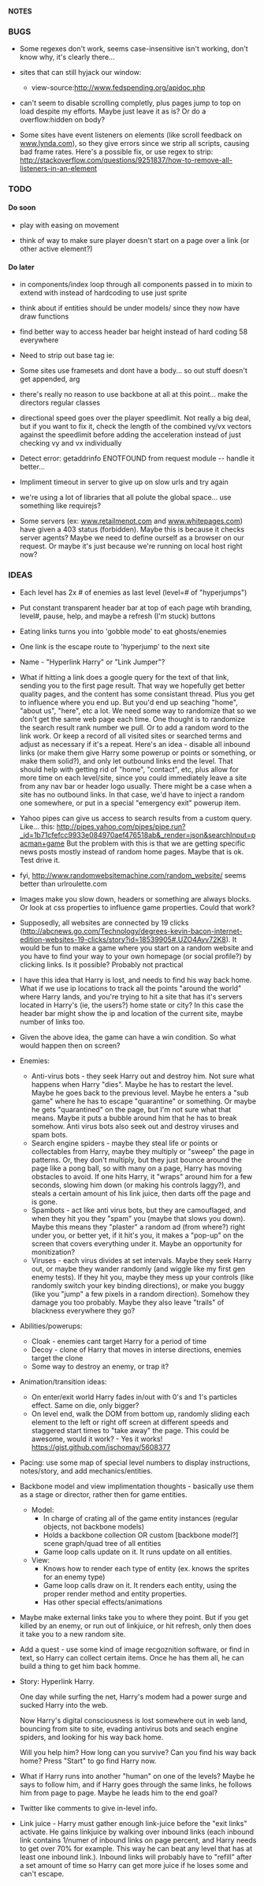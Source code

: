 #### NOTES



### BUGS

- Some regexes don't work, seems case-insensitive isn't working, don't know why, it's clearly there...

- sites that can still hyjack our window:
  - view-source:http://www.fedspending.org/apidoc.php

- can't seem to disable scrolling completly, plus pages jump to top on load despite my efforts.  Maybe just leave it as is?  Or do a overflow:hidden on body?

- Some sites have event listeners on elements (like scroll feedback on www.lynda.com), so they give errors since we strip all scripts, causing bad frame rates.  Here's a possible fix, or use regex to strip: http://stackoverflow.com/questions/9251837/how-to-remove-all-listeners-in-an-element




### TODO

#### Do soon

- play with easing on movement

- think of way to make sure player doesn't start on a page over a link (or other active element?)

#### Do later

- in components/index loop through all components passed in to mixin to extend with instead of hardcoding to use just sprite

- think about if entities should be under models/ since they now have draw functions

- find better way to access header bar height instead of hard coding 58 everywhere

- Need to strip out base tag ie: <base href="http://www.univ-paris1.fr/">

- Some sites use framesets and dont have a body... so out stuff doesn't get appended, arg

- there's really no reason to use backbone at all at this point... make the directors regular classes

- directional speed goes over the player speedlimit.  Not really a big deal, but if you want to fix it, check the length of the combined vy/vx vectors against the speedlimit before adding the acceleration instead of just checking vy and vx individually

- Detect error: getaddrinfo ENOTFOUND from request module -- handle it better...

- Impliment timeout in server to give up on slow urls and try again 

- we're using a lot of libraries that all polute the global space... use something like requirejs?

- Some servers (ex: www.retailmenot.com and www.whitepages.com) have given a 403 status (forbidden).  Maybe this is because it checks server agents?  Maybe we need to define ourself as a browser on our request.  Or maybe it's just because we're running on local host right now?




### IDEAS

- Each level has 2x # of enemies as last level (level=# of "hyperjumps")

- Put constant transparent header bar at top of each page wtih branding, level#, pause, help, and maybe a refresh (I'm stuck) buttons

- Eating links turns you into 'gobble mode' to eat ghosts/enemies

- One link is the escape route to 'hyperjump' to the next site

- Name - "Hyperlink Harry" or "Link Jumper"?

- What if hitting a link does a google query for the text of that link, sending you to the first page result.  That way we hopefully get better quality pages, and the content has some consistant thread.  Plus you get to influence where you end up.  But you'd end up seaching "home", "about us", "here", etc a lot.  We need some way to randomize that so we don't get the same web page each time.  One thought is to randomize the search result rank number we pull.  Or to add a random word to the link work.  Or keep a record of all visited sites or searched terms and adjust as necessary if it's a repeat.  Here's an idea - disable all inbound links (or make them give Harry some powerup or points or something, or make them solid?), and only let outbound links end the level.  That should help with getting rid of "home", "contact", etc, plus allow for more time on each level/site, since you could immediately leave a site from any nav bar or header logo usually.  There might be a case when a site has no outbound links.  In that case, we'd have to inject a random one somewhere, or put in a special "emergency exit" powerup item.

- Yahoo pipes can give us access to search results from a custom query.  Like... this:
  http://pipes.yahoo.com/pipes/pipe.run?_id=1b71cfefcc9933e084970aef476518ab&_render=json&searchInput=pacman+game
  But the problem with this is that we are getting specific news posts mostly instead of random home pages.  Maybe that is ok.  Test drive it.

- fyi, http://www.randomwebsitemachine.com/random_website/   seems better than urlroulette.com

- Images make you slow down, headers or something are always blocks.  Or look at css properties to influence game properties.  Could that work?


- Supposedly, all websites are connected by 19 clicks (http://abcnews.go.com/Technology/degrees-kevin-bacon-internet-edition-websites-19-clicks/story?id=18539905#.UZO4Ayv72K8).  It would be fun to make a game where you start on a random website and you have to find your way to your own homepage (or social profile?) by clicking links.  Is it possible?  Probably not practical

- I have this idea that Harry is lost, and needs to find his way back home.  What if we use ip locations to track all the points "around the world" where Harry lands, and you're trying to hit a site that has it's servers located in Harry's (ie, the users?) home state or city?  In this case the header bar might show the ip and location of the current site, maybe number of links too.

- Given the above idea, the game can have a win condition.  So what would happen then on screen?

- Enemies:
  - Anti-virus bots - they seek Harry out and destroy him.  Not sure what happens when Harry "dies".  Maybe he has to restart the level.  Maybe he goes back to the previous level.  Maybe he enters a "sub game" where he has to escape "quarantine" or something.  Or maybe he gets "quarantined" on the page, but I'm not sure what that means.  Maybe it puts a bubble around him that he has to break somehow.  Anti virus bots also seek out and destroy viruses and spam bots.
  - Search engine spiders - maybe they steal life or points or collectables from Harry, maybe they multiply or "sweep" the page in patterns.  Or, they don't multiply, but they just bounce around the page like a pong ball, so with many on a page, Harry has moving obstacles to avoid.  If one hits Harry, it "wraps" around him for a few seconds, slowing him down (or making his controls laggy?), and steals a certain amount of his link juice, then darts off the page and is gone.
  - Spambots - act like anti virus bots, but they are camouflaged, and when they hit you they "spam" you (maybe that slows you down).  Maybe this means they "plaster" a random ad (from where?) right under you, or better yet, if it hit's you, it makes a "pop-up" on the screen that covers everything under it.  Maybe an opportunity for monitization?  
  - Viruses - each virus divides at set intervals. Maybe they seek Harry out, or maybe they wander randomly (and wiggle like my first gen enemy tests).  If they hit you, maybe they mess up your controls (like randomly switch your key binding directions), or make you buggy (like you "jump" a few pixels in a random direction).  Somehow they damage you too probably.  Maybe they also leave "trails" of blackness everywhere they go?

- Abilities/powerups:
  - Cloak - enemies cant target Harry for a period of time
  - Decoy - clone of Harry that moves in interse directions, enemies target the clone
  - Some way to destroy an enemy, or trap it?

- Animation/transition ideas:
  - On enter/exit world Harry fades in/out with 0's and 1's particles effect.  Same on die, only bigger?
  - On level end, walk the DOM from bottom up, randomly sliding each element to the left or right off screen at different speeds and staggered start times to "take away" the page.  This could be awesome, would it work? - Yes it works! https://gist.github.com/jschomay/5608377

- Pacing: use some map of special level numbers to display instructions, notes/story, and add mechanics/entities.

- Backbone model and view implimentation thoughts - basically use them as a stage or director, rather then for game entities.
  - Model: 
    - In charge of crating all of the game entity instances (regular objects, not backbone models)
    - Holds a backbone collection OR custom [backbone model?] scene graph/quad tree of all entities
    - Game loop calls update on it.  It runs update on all entities.
  - View:
    - Knows how to render each type of entity (ex. knows the sprites for an enemy type)
    - Game loop calls draw on it. It renders each entity, using the proper render method and entity properties.
    - Has other special effects/animations

- Maybe make external links take you to where they point.  But if you get killed by an enemy, or run out of linkjuice, or hit refresh, only then does it take you to a new random site.

- Add a quest - use some kind of image recgoznition software, or find in text, so Harry can collect certain items.  Once he has them all, he can build a thing to get him back homme.

- Story:
  Hyperlink Harry.  

  One day while surfing the net, Harry's modem had a power surge and sucked Harry into the web.  

  Now Harry's digital consciousness is lost somewhere out in web land, bouncing from site to site, evading antivirus bots and seach engine spiders, and looking for his way back home.

  Will you help him?  How long can you survive?  Can you find his way back home?  Press "Start" to go find Harry now.

- What if Harry runs into another "human" on one of the levels?  Maybe he says to follow him, and if Harry goes through the same links, he follows him from page to page.  Maybe he leads him to the end goal?

- Twitter like comments to give in-level info.

- Link juice - Harry must gather enough link-juice before the "exit links" activate.  He gains linkjuice by walking over inbound links (each inbound link contains 1/numer of inbound links on page percent, and Harry needs to get over 70% for example.  This way he can beat any level that has at least one inbound link.).  Inbound links will probably have to "refill" after a set amount of time so Harry can get more juice if he loses some and can't escape.